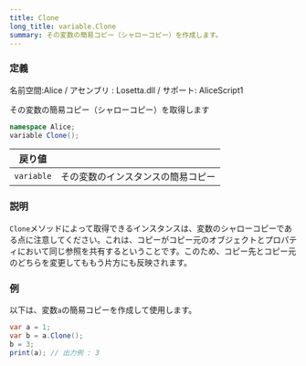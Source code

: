 ```yaml
---
title: Clone
long_title: variable.Clone
summary: その変数の簡易コピー（シャローコピー）を作成します。
---
```

### 定義
名前空間:Alice / アセンブリ : Losetta.dll / サポート: AliceScript1

その変数の簡易コピー（シャローコピー）を取得します

```cs title="AliceScript"
namespace Alice;
variable Clone();
```

|戻り値| |
|-|-|
|`variable`| その変数のインスタンスの簡易コピー|

### 説明
`Clone`メソッドによって取得できるインスタンスは、変数のシャローコピーである点に注意してください。これは、コピーがコピー元のオブジェクトとプロパティにおいて同じ参照を共有するということです。このため、コピー先とコピー元のどちらを変更してももう片方にも反映されます。

### 例
以下は、変数`a`の簡易コピーを作成して使用します。

```cs title="AliceScript"
var a = 1;
var b = a.Clone();
b = 3;
print(a); // 出力例 : 3
```
